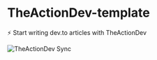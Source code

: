 # TheActionDev-template

⚡ Start writing dev.to articles with TheActionDev

<!-- Don't Forget to add Your TheActionDev Badge here -->

![TheActionDev Sync](https://github.com/ful1e5/TheActionDev-template/workflows/TheActionDev%20Sync/badge.svg)
